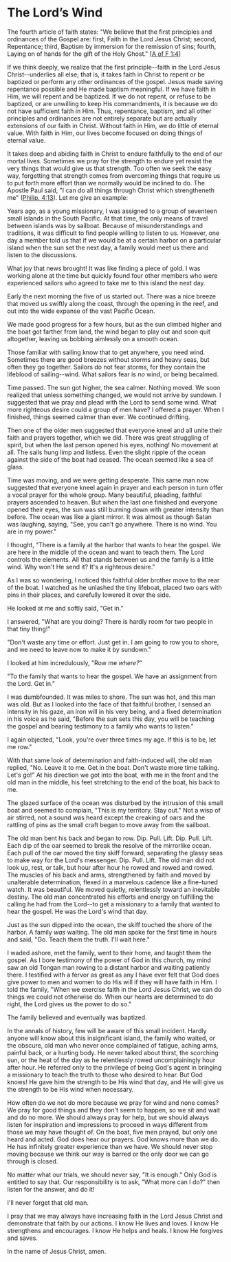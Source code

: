 # The Lord’s Wind

The fourth article of faith states: "We believe that the first principles and
ordinances of the Gospel are: first, Faith in the Lord Jesus Christ; second,
Repentance; third, Baptism by immersion for the remission of sins; fourth,
Laying on of hands for the gift of the Holy Ghost." [[A of F
1:4](https://www.lds.org/scriptures/pgp/a-of-f/1.4?lang=eng#3)]

If we think deeply, we realize that the first principle--faith in the Lord
Jesus Christ--underlies all else; that is, it takes faith in Christ to repent
or be baptized or perform any other ordinances of the gospel. Jesus made
saving repentance possible and He made baptism meaningful. If we have faith in
Him, we will repent and be baptized. If we do not repent, or refuse to be
baptized, or are unwilling to keep His commandments, it is because we do not
have sufficient faith in Him. Thus, repentance, baptism, and all other
principles and ordinances are not entirely separate but are actually
extensions of our faith in Christ. Without faith in Him, we do little of
eternal value. With faith in Him, our lives become focused on doing things of
eternal value.

It takes deep and abiding faith in Christ to endure faithfully to the end of
our mortal lives. Sometimes we pray for the strength to endure yet resist the
very things that would give us that strength. Too often we seek the easy way,
forgetting that strength comes from overcoming things that require us to put
forth more effort than we normally would be inclined to do. The Apostle Paul
said, "I can do all things through Christ which strengtheneth me" ([Philip.
4:13](https://www.lds.org/scriptures/nt/philip/4.13?lang=eng#12)). Let me give
an example:

Years ago, as a young missionary, I was assigned to a group of seventeen small
islands in the South Pacific. At that time, the only means of travel between
islands was by sailboat. Because of misunderstandings and traditions, it was
difficult to find people willing to listen to us. However, one day a member
told us that if we would be at a certain harbor on a particular island when
the sun set the next day, a family would meet us there and listen to the
discussions.

What joy that news brought! It was like finding a piece of gold. I was working
alone at the time but quickly found four other members who were experienced
sailors who agreed to take me to this island the next day.

Early the next morning the five of us started out. There was a nice breeze
that moved us swiftly along the coast, through the opening in the reef, and
out into the wide expanse of the vast Pacific Ocean.

We made good progress for a few hours, but as the sun climbed higher and the
boat got farther from land, the wind began to play out and soon quit
altogether, leaving us bobbing aimlessly on a smooth ocean.

Those familiar with sailing know that to get anywhere, you need wind.
Sometimes there are good breezes without storms and heavy seas, but often they
go together. Sailors do not fear storms, for they contain the lifeblood of
sailing--wind. What sailors fear is _no_ wind, or being becalmed.

Time passed. The sun got higher, the sea calmer. Nothing moved. We soon
realized that unless something changed, we would not arrive by sundown. I
suggested that we pray and plead with the Lord to send some wind. What more
righteous desire could a group of men have? I offered a prayer. When I
finished, things seemed calmer than ever. We continued drifting.

Then one of the older men suggested that everyone kneel and all unite their
faith and prayers together, which we did. There was great struggling of
spirit, but when the last person opened his eyes, nothing! No movement at all.
The sails hung limp and listless. Even the slight ripple of the ocean against
the side of the boat had ceased. The ocean seemed like a sea of glass.

Time was moving, and we were getting desperate. This same man now suggested
that everyone kneel again in prayer and each person in turn offer a vocal
prayer for the whole group. Many beautiful, pleading, faithful prayers
ascended to heaven. But when the last one finished and everyone opened their
eyes, the sun was still burning down with greater intensity than before. The
ocean was like a giant mirror. It was almost as though Satan was laughing,
saying, "See, you can't go anywhere. There is no wind. You are in my power."

I thought, "There is a family at the harbor that wants to hear the gospel. We
are here in the middle of the ocean and want to teach them. The Lord controls
the elements. All that stands between us and the family is a little wind. Why
won't He send it? It's a righteous desire."

As I was so wondering, I noticed this faithful older brother move to the rear
of the boat. I watched as he unlashed the tiny lifeboat, placed two oars with
pins in their places, and carefully lowered it over the side.

He looked at me and softly said, "Get in."

I answered, "What are you doing? There is hardly room for two people in that
tiny thing!"

"Don't waste any time or effort. Just get in. I am going to row you to shore,
and we need to leave now to make it by sundown."

I looked at him incredulously, "Row me _where?_"

"To the family that wants to hear the gospel. We have an assignment from the
Lord. Get in."

I was dumbfounded. It was miles to shore. The sun was hot, and this man was
old. But as I looked into the face of that faithful brother, I sensed an
intensity in his gaze, an iron will in his very being, and a fixed
determination in his voice as he said, "Before the sun sets this day, you will
be teaching the gospel and bearing testimony to a family who wants to listen."

I again objected, "Look, you're over three times my age. If this is to be, let
me row."

With that same look of determination and faith-induced will, the old man
replied, "No. Leave it to me. Get in the boat. Don't waste more time talking.
Let's go!" At his direction we got into the boat, with me in the front and the
old man in the middle, his feet stretching to the end of the boat, his back to
me.

The glazed surface of the ocean was disturbed by the intrusion of this small
boat and seemed to complain, "This is my territory. Stay out." Not a wisp of
air stirred, not a sound was heard except the creaking of oars and the
rattling of pins as the small craft began to move away from the sailboat.

The old man bent his back and began to row. Dip. Pull. Lift. Dip. Pull. Lift.
Each dip of the oar seemed to break the resolve of the mirrorlike ocean. Each
pull of the oar moved the tiny skiff forward, separating the glassy seas to
make way for the Lord's messenger. Dip. Pull. Lift. The old man did not look
up, rest, or talk, but hour after hour he rowed and rowed and rowed. The
muscles of his back and arms, strengthened by faith and moved by unalterable
determination, flexed in a marvelous cadence like a fine-tuned watch. It was
beautiful. We moved quietly, relentlessly toward an inevitable destiny. The
old man concentrated his efforts and energy on fulfilling the calling he had
from the Lord--to get a missionary to a family that wanted to hear the gospel.
He was the Lord's wind that day.

Just as the sun dipped into the ocean, the skiff touched the shore of the
harbor. A family _was_ waiting. The old man spoke for the first time in hours
and said, "Go. Teach them the truth. I'll wait here."

I waded ashore, met the family, went to their home, and taught them the
gospel. As I bore testimony of the power of God in this church, my mind saw an
old Tongan man rowing to a distant harbor and waiting patiently there. I
testified with a fervor as great as any I have ever felt that God does give
power to men and women to do His will if they will have faith in Him. I told
the family, "When we exercise faith in the Lord Jesus Christ, we can do things
we could not otherwise do. When our hearts are determined to do right, the
Lord gives us the power to do so."

The family believed and eventually was baptized.

In the annals of history, few will be aware of this small incident. Hardly
anyone will know about this insignificant island, the family who waited, or
the obscure, old man who never once complained of fatigue, aching arms,
painful back, or a hurting body. He never talked about thirst, the scorching
sun, or the heat of the day as he relentlessly rowed uncomplainingly hour
after hour. He referred only to the privilege of being God's agent in bringing
a missionary to teach the truth to those who desired to hear. But God knows!
He gave him the strength to be His wind that day, and He will give us the
strength to be His wind when necessary.

How often do we not do more because we pray for wind and none comes? We pray
for good things and they don't seem to happen, so we sit and wait and do no
more. We should always pray for help, but we should always listen for
inspiration and impressions to proceed in ways different from those we may
have thought of. On the boat, five men prayed, but only one heard and acted.
God does hear our prayers. God knows more than we do. He has infinitely
greater experience than we have. We should never stop moving because we think
our way is barred or the only door we can go through is closed.

No matter what our trials, we should never say, "It is enough." Only God is
entitled to say that. Our responsibility is to ask, "What more can I do?" then
listen for the answer, and do it!

I'll never forget that old man.

I pray that we may always have increasing faith in the Lord Jesus Christ and
demonstrate that faith by our actions. I know He lives and loves. I know He
strengthens and encourages. I know He helps and heals. I know He forgives and
saves.

In the name of Jesus Christ, amen.

